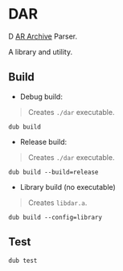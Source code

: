 # DAR

D [AR Archive](https://en.wikipedia.org/wiki/Ar_(Unix)) Parser.

A library and utility.

## Build

* Debug build:

> Creates `./dar` executable.

```
dub build
```

* Release build:

> Creates `./dar` executable.

```
dub build --build=release
```

* Library build (no executable)

> Creates `libdar.a`.

```
dub build --config=library
```

## Test

```
dub test
```
